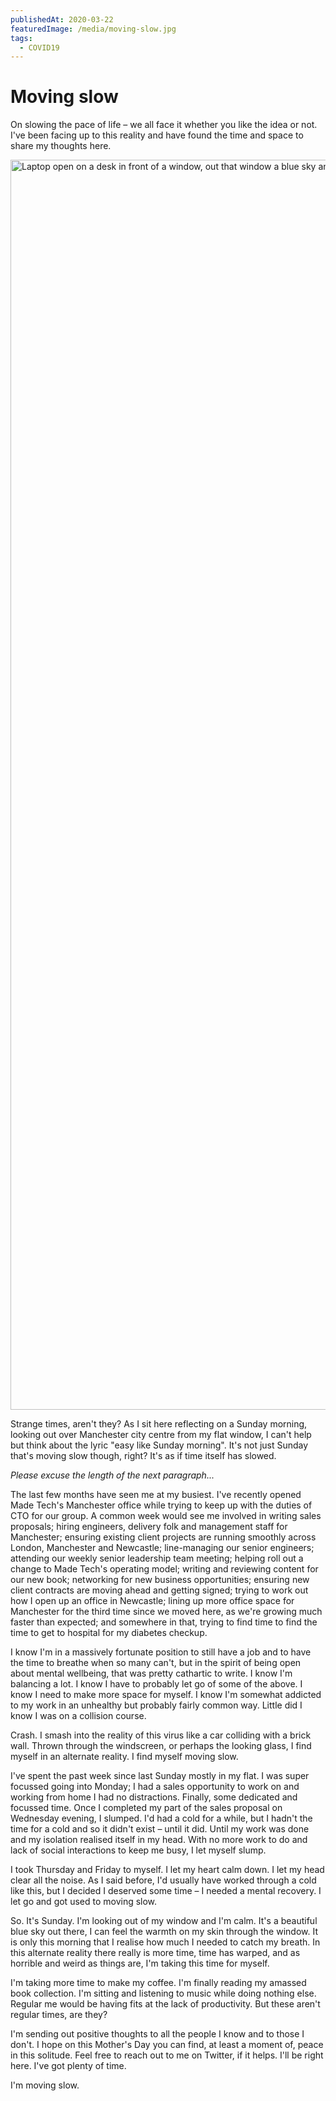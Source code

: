 ```yaml
---
publishedAt: 2020-03-22
featuredImage: /media/moving-slow.jpg
tags:
  - COVID19
---
```


# <span class="larger">Moving slow</span>

On slowing the pace of life – we all face it whether you like the idea or not. I've been facing up to this reality and have found the time and space to share my thoughts here.

<p><img src="/media/moving-slow.jpg" alt="Laptop open on a desk in front of a window, out that window a blue sky and Manchester skyline" width="3000" height="2000" class="ratio-3-2" /></p>

Strange times, aren't they? As I sit here reflecting on a Sunday morning, looking out over Manchester city centre from my flat window, I can't help but think about the lyric "easy like Sunday morning". It's not just Sunday that's moving slow though, right? It's as if time itself has slowed.

_Please excuse the length of the next paragraph..._

The last few months have seen me at my busiest. I've recently opened Made Tech's Manchester office while trying to keep up with the duties of CTO for our group. A common week would see me involved in writing sales proposals; hiring engineers, delivery folk and management staff for Manchester; ensuring existing client projects are running smoothly across London, Manchester and Newcastle; line-managing our senior engineers; attending our weekly senior leadership team meeting; helping roll out a change to Made Tech's operating model; writing and reviewing content for our new book; networking for new business opportunities; ensuring new client contracts are moving ahead and getting signed; trying to work out how I open up an office in Newcastle; lining up more office space for Manchester for the third time since we moved here, as we're growing much faster than expected; and somewhere in that, trying to find time to find the time to get to hospital for my diabetes checkup.

I know I'm in a massively fortunate position to still have a job and to have the time to breathe when so many can't, but in the spirit of being open about mental wellbeing, that was pretty cathartic to write. I know I'm balancing a lot. I know I have to probably let go of some of the above. I know I need to make more space for myself. I know I'm somewhat addicted to my work in an unhealthy but probably fairly common way. Little did I know I was on a collision course.

Crash. I smash into the reality of this virus like a car colliding with a brick wall. Thrown through the windscreen, or perhaps the looking glass, I find myself in an alternate reality. I find myself moving slow.

I've spent the past week since last Sunday mostly in my flat. I was super focussed going into Monday; I had a sales opportunity to work on and working from home I had no distractions. Finally, some dedicated and focussed time. Once I completed my part of the sales proposal on Wednesday evening, I slumped. I'd had a cold for a while, but I hadn't the time for a cold and so it didn't exist – until it did. Until my work was done and my isolation realised itself in my head. With no more work to do and lack of social interactions to keep me busy, I let myself slump.

I took Thursday and Friday to myself. I let my heart calm down. I let my head clear all the noise. As I said before, I'd usually have worked through a cold like this, but I decided I deserved some time – I needed a mental recovery. I let go and got used to moving slow.

So. It's Sunday. I'm looking out of my window and I'm calm. It's a beautiful blue sky out there, I can feel the warmth on my skin through the window. It is only this morning that I realise how much I needed to catch my breath. In this alternate reality there really is more time, time has warped, and as horrible and weird as things are, I'm taking this time for myself.

I'm taking more time to make my coffee. I'm finally reading my amassed book collection. I'm sitting and listening to music while doing nothing else. Regular me would be having fits at the lack of productivity. But these aren't regular times, are they?

I'm sending out positive thoughts to all the people I know and to those I don't. I hope on this Mother's Day you can find, at least a moment of, peace in this solitude. Feel free to reach out to me on Twitter, if it helps. I'll be right here. I've got plenty of time.

I'm moving slow.
